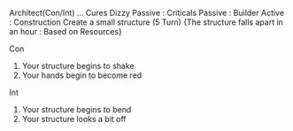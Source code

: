 Architect(Con/Int)	... Cures Dizzy
Passive : Criticals
Passive : Builder
Active  : Construction
Create a small structure (5 Turn)
{The structure falls apart in an hour : Based on Resources}

Con
1. Your structure begins to shake
2. Your hands begin to become red

Int
1. Your structure begins to bend
2. Your structure looks a bit off
